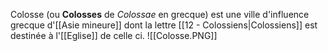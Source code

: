 Colosse (ou **Colosses** de *Colossae* en grecque) est une ville d'influence grecque d'[[Asie mineure]] dont la lettre [[12 - Colossiens|Colossiens]] est destinée à l'[[Eglise]] de celle ci.
![[Colosse.PNG]]